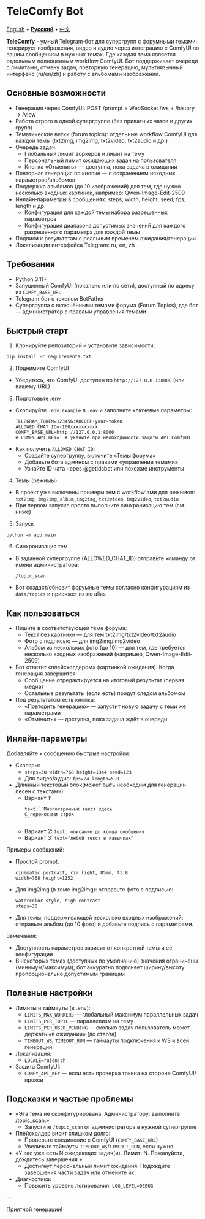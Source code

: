 # TeleComfy Bot

[English](/README.md) • <u>**Русский**</u> • [中文](/README.zh.md)

**TeleComfy** - умный Telegram‑бот для супергрупп с форумными темами: генерирует изображения, видео и аудио через интеграцию с ComfyUI по вашим сообщениям в нужных темах. Где каждая тема является отдельным полноценным workflow ComfyUI. Бот поддерживает очереди с лимитами, отмену задач, повторную генерацию, мультиязычный интерфейс (ru/en/zh) и работу с альбомами изображений.

## Основные возможности

- Генерация через ComfyUI: POST /prompt + WebSocket /ws + /history → /view
- Работа строго в одной супергруппе (без приватных чатов и других групп)
- Тематические ветки (forum topics): отдельные workflow ComfyUI для каждой темы (txt2img, img2img, txt2video, txt2audio и др.)
- Очередь задач:
  - Глобальный лимит воркеров и лимит на тему
  - Персональный лимит ожидающих задач на пользователя
  - Кнопка «Отменить» — доступна, пока задача в ожидании
- Повторная генерация по кнопке — с сохранением исходных параметров/альбомов
- Поддержка альбомов (до 10 изображений) для тем, где нужно несколько входных картинок, например: Qwen-Image-Edit-2509
- Инлайн‑параметры в сообщениях: steps, width, height, seed, fps, length и др.
  - Конфигурация для каждой темы набора разрешенных параметров
  - Конфигурация диапазона допустимых значений для каждого разрешенного параметра для каждой темы
- Подписи к результатам с реальным временем ожидания/генерации
- Локализации интерфейса Telegram: ru, en, zh

## Требования

- Python 3.11+
- Запущенный ComfyUI (локально или по сети), доступный по адресу из `COMFY_BASE_URL`
- Telegram‑бот с токеном BotFather
- Супергруппа с включёнными темами форума (Forum Topics), где бот — администратор с правами управления темами

## Быстрый старт

1) Клонируйте репозиторий и установите зависимости:
  ```
  pip install -r requirements.txt
  ```

2) Поднимите ComfyUI
- Убедитесь, что ComfyUI доступен по `http://127.0.0.1:8000` (или вашему URL)

3) Подготовьте .env
- Скопируйте `.env.example` в `.env` и заполните ключевые параметры:
  ```
  TELEGRAM_TOKEN=123456:ABCDEF-your-token
  ALLOWED_CHAT_ID=-100xxxxxxxxxx
  COMFY_BASE_URL=http://127.0.0.1:8000
  # COMFY_API_KEY=  # укажите при необходимости защиты API ComfyUI
  ```
- Как получить `ALLOWED_CHAT_ID`:
  - Создайте супергруппу, включите «Темы форума»
  - Добавьте бота админом с правами «управление темами»
  - Узнайте ID чата через @getidsbot или похожие инструменты

4) Темы (режимы)
- В проект уже включены примеры тем c workflow'ами для режимов: `txt2img`, `img2img`, `album_img2img`, `txt2video`, `img2video`, `txt2audio`
- При первом запуске просто выполните синхронизацию тем (см. ниже)

5) Запуск
```
python -m app.main
```

6) Синхронизация тем
- В заданной супергруппе (ALLOWED_CHAT_ID) отправьте команду от имени администратора:
  ```
  /topic_scan
  ```
- Бот создаст/обновит форумные темы согласно конфигурациям из `data/topics` и привяжет их по alias

## Как пользоваться

- Пишите в соответствующей теме форума:
  - Текст без картинки — для тем txt2img/txt2video/txt2audio
  - Фото с подписью — для img2img/img2video
  - Альбом из нескольких фото (до 10) — для тем, где требуется несколько входных изображений (например, Qwen-Image-Edit-2509)
- Бот ответит «плейсхолдером» (картинкой ожидания). Когда генерация завершится:
  - Сообщение отредактируется на итоговый результат (первая медиа)
  - Остальные результаты (если есть) придут следом альбомом
- Под результатом есть кнопка:
  - «Повторить генерацию» — запустит новую задачу с теми же параметрами
  - «Отменить» — доступна, пока задача ждёт в очереди

## Инлайн‑параметры

Добавляйте к сообщению быстрые настройки:

- Скаляры:
  - `steps=30 width=768 height=1344 seed=123`
  - Для видео/аудио: `fps=24 length=5.0`
- Длинный текстовый блок(может быть необходим для генерации песен с текстами):
  - Вариант 1:
    ```
    text```Многострочный текст здесь
    С переносами строк
    `` `
    ```
  - Вариант 2: `text: описание до конца сообщения`
  - Вариант 3: `text="любой текст в кавычках"`

Примеры сообщений:
- Простой prompt:
  ```
  cinematic portrait, rim light, 85mm, f1.8
  width=768 height=1152
  ```
- Для img2img (в теме img2img): отправьте фото с подписью:
  ```
  watercolor style, high contrast
  steps=30
  ```
- Для темы, поддерживающей несколько входных изображений: отправьте альбом (до 10 фото) и добавьте подпись с параметрами.

Замечания:
- Доступность параметров зависит от конкретной темы и её конфигурации
- В некоторых темах (доступных по умолчанию) значения ограничены (минимум/максимум); бот аккуратно подгоняет ширину/высоту пропорционально допустимым границам

## Полезные настройки

- Лимиты и таймауты (в .env):
  - `LIMITS_MAX_WORKERS` — глобальный максимум параллельных задач
  - `LIMITS_PER_TOPIC` — параллелизм на тему
  - `LIMITS_PER_USER_PENDING` — сколько задач пользователь может держать «в ожидании» (до старта)
  - `TIMEOUT_WS`, `TIMEOUT_RUN` — таймауты подключения к WS и всей генерации
- Локализация:
  - `LOCALE=ru|en|zh`
- Защита ComfyUI:
  - `COMFY_API_KEY` — если есть проверка токена на стороне ComfyUI/прокси

## Подсказки и частые проблемы

- «Эта тема не сконфигурирована. Администратору: выполните /topic_scan.»
  - Запустите `/topic_scan` от администратора в нужной супергруппе
- Плейсхолдер висит слишком долго:
  - Проверьте соединение с ComfyUI (`COMFY_BASE_URL`)
  - Увеличьте таймауты `TIMEOUT_WS`/`TIMEOUT_RUN`, если нужно
- «У вас уже есть N ожидающих задач(и). Лимит: N. Пожалуйста, дождитесь завершения.»
  - Достигнут персональный лимит ожидания. Подождите завершения части задач или отмените их
- Диагностика:
  - Повысить уровень логирования: `LOG_LEVEL=DEBUG`

—

Приятной генерации!